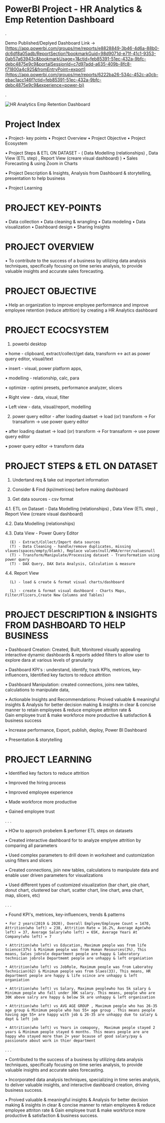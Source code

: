 # PowerBI Project - HR Analytics & Emp Retention Dashboard

.

Demo Published/Deplyed Dashboard Link -> [https://app.powerbi.com/groups/me/reports/e8828849-3b46-4d6a-88b0-dc6df8a05adb/ReportSection?bookmarkGuid=98d9071d-e71f-41c1-9353-0ab57a63943c&bookmarkUsage=1&ctid=feb85391-51ec-432a-9bfc-debc4875e9c9&portalSessionId=c7d97add-a635-409b-8fc8-f71800a4c925&fromEntryPoint=export](https://app.powerbi.com/groups/me/reports/6222ba26-534c-452c-a0cb-ebac1acc146f?ctid=feb85391-51ec-432a-9bfc-debc4875e9c9&experience=power-bi)

.

![HR Analytics   Emp Retention Dashboard](https://github.com/akashkam559/PowerBI-Project-HR-Analytics-Employee-Attrition-Retention-Churn/assets/41515202/a072831d-7a5b-42e8-a5c8-1f60fd280548)

# Project Index
• Project- key points
• Project Overview
• Project Objective
• Project Ecosystem

• Project Steps & ETL ON DATASET - ( Data Modelling (relationships) , Data View (ETL step) , Report View (creare visual dashboard) )
• Sales Forecasting & using Zoom in Charts

• Project Description & Insights, Analysis from Dashboard & storytelling, presentation to help business 

• Project Learning 




# PROJECT KEY-POINTS
• Data collection
• Data cleaning & wrangling
• Data modeling
• Data visualization
• Dashboard design
• Sharing Insights




# PROJECT OVERVIEW

• To contribute to the success of a business by utilizing data analysis techniques, specifically focusing on time series analysis, to provide valuable insights and accurate sales forecasting.




# PROJECT OBJECTIVE

• Help an organization to improve employee performance and improve employee retention (reduce attrition) by creating a HR Analytics dashboard





# PROJECT ECOCSYSTEM
1. powerbi desktop
   
  • home - clipboard, extract/collect/get data,   transform <-> act as power query editor,   visual/text
  
  • insert - visual, power platform apps,

  • modelling - relationship, calc, para
  
  • optimize - optimi presets, performance analyzer, slicers

  • Right view - data, visual, filter
  
  • Left view - data, visual/report, modelling

2. power query editor - after loading daatset -> load (or) transform -> For transaform -> use power query editor

  • after loading daatset -> load (or) transform -> For transaform -> use power query editor

  • power query editor -> transform data




# PROJECT STEPS & ETL ON DATASET
1. Undertand req & take out important information

2. Consider & Find (kpi/metrices) before making dashboard 

3. Get data sources - csv format

4.1. ETL on Dataset - Data Modelling (relationships) , Data View (ETL step) , Report View (creare visual dashboard)

4.2. Data Modelling (relationships)

4.3. Data View - Power Query Editor 

      (E) - Extract/Collect/Import data sources
      (T) - Data Cleaning - handle/remove duplicates, missing vlaues(spaces/empty/blank), Replace values(null/#NA/error/valuesnull
      (T) - Transform/Manipulate/Processing dataset - Transformation using power query 
      (T) - DAX Query, DAX Data Analysis, Calculation & measure
  
4.4. Report View 

      (L) - load & create & format visual charts/dashboard 
      
      (L) - create & format visual dashboard - Charts Maps, Filter/Flicers,Create New Columns and Tables)




# PROJECT DESCRIPTION & INSIGHTS FROM DASHBOARD TO HELP BUSINESS

• Dashboard Creation: Created, Built, Monitored visually appealing interactive dynamic dashboards & reports added filters to allow user to explore dara at various levels of granularity

• Dashboard KPI's : understand, identify, track KPIs, metrices, key-influencers, Identified key factors to reduce attrition

• Dashboard Manipulation: created connections, joins new tables, calculations to manipulate data, 

• Actionable Insights and Recommendations: Proived valuable & meaningful insights & Analysis for better decision making & insights in clear & concise manner to retain employees & reduce employee attriton rate & Gain employee trust & make workforce more productive & satisfaction & business success 

• Increase performance, Export, publish, deploy, Power BI Dashboard

• Presentation & storytelling 






# PROJECT LEARNING

• Identified key factors to reduce attrition

• Improved the hiring process

• Improved employee experience

• Made workforce more productive 

• Gained employee trust


.
.
.


• HOw to approch probelem & perfomer ETL steps on datasets 

• Created interactive dashboard for to analyze emplyee attrition by comparing all parameters

• Used complex parameters to drill down in worksheet and customization using filters and slicers 

• Created connections, join new tables, calculations to manipulate data and enable user driven parameters for visualizations

• Used different types of customized visualization (bar chart, pie chart, donut chart, clustered bar chart, scatter chart, line chart, area chart, map, slicers, etc)


.
.
.


• Found KPI's, metrices, key-influencers, trends & patterns

	• For 2 years(2019 & 2020), Overall Emplyee/Employee Count = 1470, Attrition(who left) = 238, Attrition Rate = 16.2%, Average Age(who left) = 37, Average Salary(who left) = 65K, Average Years At Company(who left) = 7
 
	• Attrition(who left) vs Education, Maximum people was from life Science(37%) & Minimum people was from Human Resources(3%), This means, Sales jobrole department people are happy & laboratory technician jobrole Departmemt people are unhappy & left organiation
 
	• Attrition(who left) vs JobRole, Maximum people was from Laboratoy Technician(62) & Minimum people was from Slaes(33), This means, HR department people are happy & life scince are unhappy & left organiation
 
	• Attrition(who left) vs Salary, Maximum peoplewho has 5k salary & Minimum people who fall under 30K salary. This means, people who are 30K above salry are happy & below 5k are unhappy & left organisation
 
	• Attrition(who left) vs AVG AGE GROUP , Maximum people who has 26-35 age group & Minimum people who has 55+ age group . This means people having age 55+ are happy with job & 26-35 are unhappy due to salary & dept & left job
 
	• Attrition(who left) vs Years in comapony,  Maximum people stayed 2 years & Minimum people stayed 6 months. This means people are are happy who stayed more than 2+ year bcause of good salary/pay & passionate about work in thier department

 
.
.
.


• Contributed to the success of a business by utilizing data analysis techniques, specifically focusing on time series analysis, to provide valuable insights and accurate sales forecasting.

• Incorporated data analysis techniques, specializing in time series analysis, to deliver valuable insights, and interactive dashboard creation, driving business success.

• Proived valuable & meaningful insights & Analysis for better decision making & insights in clear & concise manner to retain employees & reduce employee attriton rate & Gain employee trust & make workforce more productive & satisfaction & business success.






























